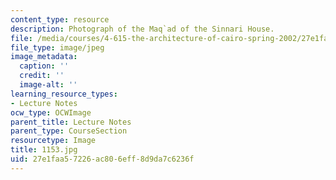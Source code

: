 ```yaml
---
content_type: resource
description: Photograph of the Maq`ad of the Sinnari House.
file: /media/courses/4-615-the-architecture-of-cairo-spring-2002/27e1faa57226ac806eff8d9da7c6236f_1153.jpg
file_type: image/jpeg
image_metadata:
  caption: ''
  credit: ''
  image-alt: ''
learning_resource_types:
- Lecture Notes
ocw_type: OCWImage
parent_title: Lecture Notes
parent_type: CourseSection
resourcetype: Image
title: 1153.jpg
uid: 27e1faa5-7226-ac80-6eff-8d9da7c6236f
---
```


